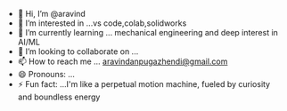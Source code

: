 - 👋 Hi, I’m @aravind
- 👀 I’m interested in ...vs code,colab,solidworks
- 🌱 I’m currently learning ... mechanical engineering and deep interest in AI/ML
- 💞️ I’m looking to collaborate on ...
- 📫 How to reach me ... aravindanpugazhendi@gmail.com
- 😄 Pronouns: ...
- ⚡ Fun fact: ...I'm like a perpetual motion machine, fueled by curiosity and boundless energy

<!---
AravindanPugazhendi/AravindanPugazhendi is a ✨ special ✨ repository because its `README.md` (this file) appears on your GitHub profile.
You can click the Preview link to take a look at your changes.
--->
